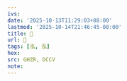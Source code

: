 ```yaml
---
ivs:
date: '2025-10-13T11:29:03+08:00'
lastmod: '2025-10-14T21:46:45-08:00'
title: 󰟺
url: 󰟺
tags: [泓, 泓]
hex: 
src: GHZR, DCCV
note:
---
```

